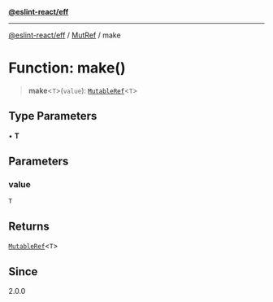 [**@eslint-react/eff**](../../../README.md)

***

[@eslint-react/eff](../../../README.md) / [MutRef](../README.md) / make

# Function: make()

> **make**\<`T`\>(`value`): [`MutableRef`](../interfaces/MutableRef.md)\<`T`\>

## Type Parameters

• **T**

## Parameters

### value

`T`

## Returns

[`MutableRef`](../interfaces/MutableRef.md)\<`T`\>

## Since

2.0.0
